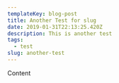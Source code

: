 ```yaml
---
templateKey: blog-post
title: Another Test for slug
date: 2019-01-31T22:13:25.420Z
description: This is another test
tags:
  - test
slug: another-test
---
```

Content
